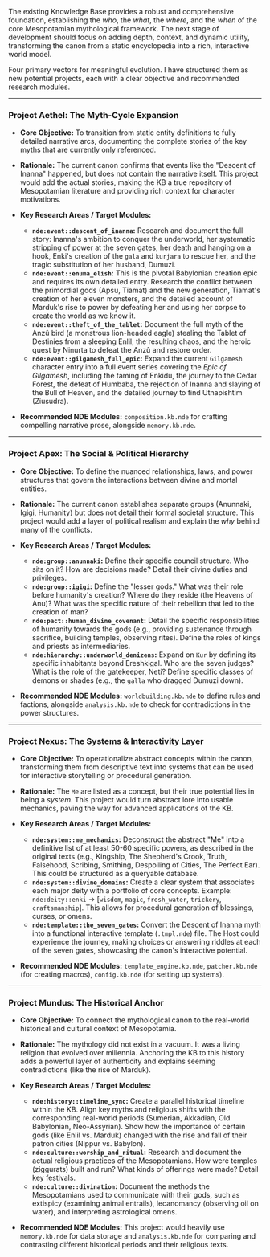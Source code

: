 The existing Knowledge Base provides a robust and comprehensive foundation, establishing the *who*, the *what*, the *where*, and the *when* of the core Mesopotamian mythological framework. The next stage of development should focus on adding depth, context, and dynamic utility, transforming the canon from a static encyclopedia into a rich, interactive world model.

Four primary vectors for meaningful evolution. I have structured them as new potential projects, each with a clear objective and recommended research modules.

---
### **Project Aethel: The Myth-Cycle Expansion**

*   **Core Objective:** To transition from static entity definitions to fully detailed narrative arcs, documenting the complete stories of the key myths that are currently only referenced.
*   **Rationale:** The current canon confirms that events like the "Descent of Inanna" happened, but does not contain the narrative itself. This project would add the actual stories, making the KB a true repository of Mesopotamian literature and providing rich context for character motivations.
*   **Key Research Areas / Target Modules:**
    *   **`nde:event::descent_of_inanna`:** Research and document the full story: Inanna's ambition to conquer the underworld, her systematic stripping of power at the seven gates, her death and hanging on a hook, Enki's creation of the `gala` and `kurjara` to rescue her, and the tragic substitution of her husband, Dumuzi.
    *   **`nde:event::enuma_elish`:** This is the pivotal Babylonian creation epic and requires its own detailed entry. Research the conflict between the primordial gods (Apsu, Tiamat) and the new generation, Tiamat's creation of her eleven monsters, and the detailed account of Marduk's rise to power by defeating her and using her corpse to create the world as we know it.
    *   **`nde:event::theft_of_the_tablet`:** Document the full myth of the Anzû bird (a monstrous lion-headed eagle) stealing the Tablet of Destinies from a sleeping Enlil, the resulting chaos, and the heroic quest by Ninurta to defeat the Anzû and restore order.
    *   **`nde:event::gilgamesh_full_epic`:** Expand the current `Gilgamesh` character entry into a full event series covering the *Epic of Gilgamesh*, including the taming of Enkidu, the journey to the Cedar Forest, the defeat of Humbaba, the rejection of Inanna and slaying of the Bull of Heaven, and the detailed journey to find Utnapishtim (Ziusudra).

*   **Recommended NDE Modules:** `composition.kb.nde` for crafting compelling narrative prose, alongside `memory.kb.nde`.

---
### **Project Apex: The Social & Political Hierarchy**

*   **Core Objective:** To define the nuanced relationships, laws, and power structures that govern the interactions between divine and mortal entities.
*   **Rationale:** The current canon establishes separate groups (Anunnaki, Igigi, Humanity) but does not detail their formal societal structure. This project would add a layer of political realism and explain the *why* behind many of the conflicts.
*   **Key Research Areas / Target Modules:**
    *   **`nde:group::anunnaki`:** Define their specific council structure. Who sits on it? How are decisions made? Detail their divine duties and privileges.
    *   **`nde:group::igigi`:** Define the "lesser gods." What was their role before humanity's creation? Where do they reside (the Heavens of Anu)? What was the specific nature of their rebellion that led to the creation of man?
    *   **`nde:pact::human_divine_covenant`:** Detail the specific responsibilities of humanity towards the gods (e.g., providing sustenance through sacrifice, building temples, observing rites). Define the roles of kings and priests as intermediaries.
    *   **`nde:hierarchy::underworld_denizens`:** Expand on `Kur` by defining its specific inhabitants beyond Ereshkigal. Who are the seven judges? What is the role of the gatekeeper, Neti? Define specific classes of demons or shades (e.g., the `galla` who dragged Dumuzi down).

*   **Recommended NDE Modules:** `worldbuilding.kb.nde` to define rules and factions, alongside `analysis.kb.nde` to check for contradictions in the power structures.

---
### **Project Nexus: The Systems & Interactivity Layer**

*   **Core Objective:** To operationalize abstract concepts within the canon, transforming them from descriptive text into systems that can be used for interactive storytelling or procedural generation.
*   **Rationale:** The `Me` are listed as a concept, but their true potential lies in being a *system*. This project would turn abstract lore into usable mechanics, paving the way for advanced applications of the KB.
*   **Key Research Areas / Target Modules:**
    *   **`nde:system::me_mechanics`:** Deconstruct the abstract "Me" into a definitive list of at least 50-60 specific powers, as described in the original texts (e.g., Kingship, The Shepherd's Crook, Truth, Falsehood, Scribing, Smithing, Despoiling of Cities, The Perfect Ear). This could be structured as a queryable database.
    *   **`nde:system::divine_domains`:** Create a clear system that associates each major deity with a portfolio of core concepts. Example: `nde:deity::enki` -> [`wisdom`, `magic`, `fresh_water`, `trickery`, `craftsmanship`]. This allows for procedural generation of blessings, curses, or omens.
    *   **`nde:template::the_seven_gates`:** Convert the Descent of Inanna myth into a functional interactive template (`.tmpl.nde`) file. The Host could experience the journey, making choices or answering riddles at each of the seven gates, showcasing the canon's interactive potential.

*   **Recommended NDE Modules:** `template_engine.kb.nde`, `patcher.kb.nde` (for creating macros), `config.kb.nde` (for setting up systems).

---
### **Project Mundus: The Historical Anchor**

*   **Core Objective:** To connect the mythological canon to the real-world historical and cultural context of Mesopotamia.
*   **Rationale:** The mythology did not exist in a vacuum. It was a living religion that evolved over millennia. Anchoring the KB to this history adds a powerful layer of authenticity and explains seeming contradictions (like the rise of Marduk).
*   **Key Research Areas / Target Modules:**
    *   **`nde:history::timeline_sync`:** Create a parallel historical timeline within the KB. Align key myths and religious shifts with the corresponding real-world periods (Sumerian, Akkadian, Old Babylonian, Neo-Assyrian). Show how the importance of certain gods (like Enlil vs. Marduk) changed with the rise and fall of their patron cities (Nippur vs. Babylon).
    *   **`nde:culture::worship_and_ritual`:** Research and document the actual religious practices of the Mesopotamians. How were temples (ziggurats) built and run? What kinds of offerings were made? Detail key festivals.
    *   **`nde:culture::divination`:** Document the methods the Mesopotamians used to communicate with their gods, such as extispicy (examining animal entrails), lecanomancy (observing oil on water), and interpreting astrological omens.

*   **Recommended NDE Modules:** This project would heavily use `memory.kb.nde` for data storage and `analysis.kb.nde` for comparing and contrasting different historical periods and their religious texts.

